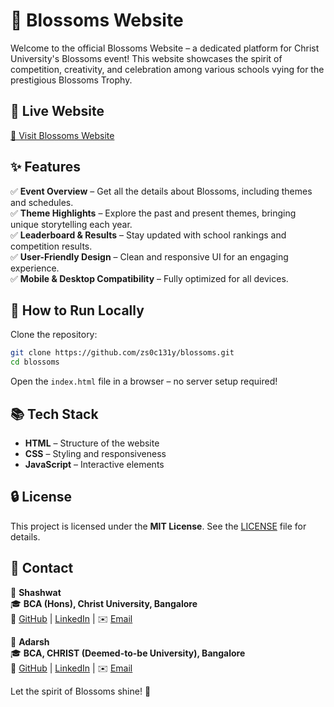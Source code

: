 # 🌸 Blossoms Website

Welcome to the official Blossoms Website – a dedicated platform for Christ University's Blossoms event! This website showcases the spirit of competition, creativity, and celebration among various schools vying for the prestigious Blossoms Trophy.

## 📌 Live Website
[🔗 Visit Blossoms Website](https://blossomsbyc.netlify.app)

## ✨ Features
✅ **Event Overview** – Get all the details about Blossoms, including themes and schedules.  
✅ **Theme Highlights** – Explore the past and present themes, bringing unique storytelling each year.  
✅ **Leaderboard & Results** – Stay updated with school rankings and competition results.  
✅ **User-Friendly Design** – Clean and responsive UI for an engaging experience.  
✅ **Mobile & Desktop Compatibility** – Fully optimized for all devices.  

## 🚀 How to Run Locally
Clone the repository:

```bash
git clone https://github.com/zs0c131y/blossoms.git
cd blossoms
```

Open the `index.html` file in a browser – no server setup required!

## 📚 Tech Stack
- **HTML** – Structure of the website  
- **CSS** – Styling and responsiveness  
- **JavaScript** – Interactive elements  

## 🔒 License
This project is licensed under the **MIT License**. See the [LICENSE](LICENSE) file for details.

## 📩 Contact
👤 **Shashwat**  
🎓 **BCA (Hons), Christ University, Bangalore**  
🔗 [GitHub](https://github.com/Shashwat-19) | [LinkedIn](https://linkedin.com/in/shashwatk1956/) | ✉️ [Email](mailto:shashwat@bcah.christuniversity.in)

👤 **Adarsh**  
🎓 **BCA, CHRIST (Deemed-to-be University), Bangalore**  
🔗 [GitHub](https://github.com/zs0c131y) | [LinkedIn](https://linkedin.com/in/adarshagupta/) | ✉️ [Email](mailto:adarsh.gupta@bca.christuniversity.in)

Let the spirit of Blossoms shine! 🌟
